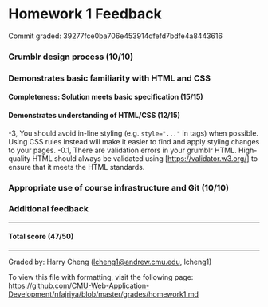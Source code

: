 Homework 1 Feedback
==================

Commit graded: 39277fce0ba706e453914dfefd7bdfe4a8443616


### Grumblr design process (10/10)

### Demonstrates basic familiarity with HTML and CSS

#### Completeness: Solution meets basic specification (15/15)

#### Demonstrates understanding of HTML/CSS (12/15)
-3, You should avoid in-line styling (e.g. `style="..."` in tags) when possible. Using CSS rules instead will make it easier to find and apply styling changes to your pages.
-0.1, There are validation errors in your grumblr HTML.  High-quality HTML should always be validated using [https://validator.w3.org/] to ensure that it meets the HTML standards.

### Appropriate use of course infrastructure and Git (10/10)

### Additional feedback

---

#### Total score (47/50)

---

Graded by: Harry Cheng (lcheng1@andrew.cmu.edu, lcheng1)

To view this file with formatting, visit the following page: https://github.com/CMU-Web-Application-Development/nfajriya/blob/master/grades/homework1.md
